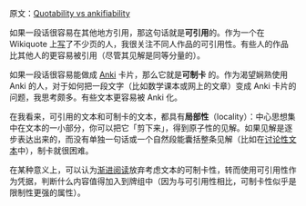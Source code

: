 原文：[Quotability vs ankifiability](https://wiki.issarice.com/wiki/Quotability_vs_ankifiability)

如果一段话很容易在其他地方引用，那这句话就是**可引用**的。作为一个在 Wikiquote 上[写](https://wiki.issarice.comhttps://en.wikiquote.org/wiki/Special:Contributions/Riceissa)了不少页的人，我很关注不同人作品的可引用性。有些人的作品比其他人的更容易被引用（尽管其见解是同等分量的）。

如果一段话很容易能做成 [Anki](https://wiki.issarice.com/wiki/Anki) 卡片，那么它就是**可制卡** 的。作为渴望娴熟使用 Anki 的人，对于如何把一段文字（比如数学课本或网上的文章）变成 Anki 卡片的问题，我思考颇多。有些文本更容易被 Anki 化。 

在我看来，可引用的文本和可制卡的文本，都具有**局部性**（locality）：中心思想集中在文本的一小部分，你可以把它「剪下来」，得到原子性的见解。如果见解是逐步表达出来的，而没有单独一句话或一个自然段能囊括整条见解（比如在[讨论性文本](https://wiki.issarice.com/wiki/Discursive_texts_are_difficult_to_ankify)中），制卡就很困难。

在某种意义上，可以认为[渐进阅读](https://wiki.issarice.com/wiki/Incremental_reading)放弃考虑文本的可制卡性，转而使用可引用性作为凭据，判断什么内容值得加入到牌组中（因为与可引用性相比，可制卡性似乎是限制性更强的属性）。
